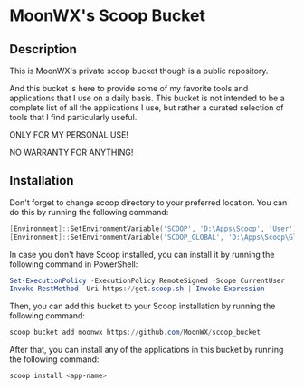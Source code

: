 # MoonWX's Scoop Bucket

## Description
This is MoonWX's private scoop bucket though is a public repository.

And this bucket is here to provide some of my favorite tools and applications that I use on a daily basis.
This bucket is not intended to be a complete list of all the applications I use, but rather a curated selection of tools that I find particularly useful.

ONLY FOR MY PERSONAL USE!

NO WARRANTY FOR ANYTHING!

## Installation

Don't forget to change scoop directory to your preferred location. You can do this by running the following command:

```powershell
[Environment]::SetEnvironmentVariable('SCOOP', 'D:\Apps\Scoop', 'User');
[Environment]::SetEnvironmentVariable('SCOOP_GLOBAL', 'D:\Apps\Scoop\Global', 'Machine');
```

In case you don't have Scoop installed, you can install it by running the following command in PowerShell:

```powershell
Set-ExecutionPolicy -ExecutionPolicy RemoteSigned -Scope CurrentUser
Invoke-RestMethod -Uri https://get.scoop.sh | Invoke-Expression
```

Then, you can add this bucket to your Scoop installation by running the following command:

```powershell
scoop bucket add moonwx https://github.com/MoonWX/scoop_bucket
```

After that, you can install any of the applications in this bucket by running the following command:

```powershell
scoop install <app-name>
```